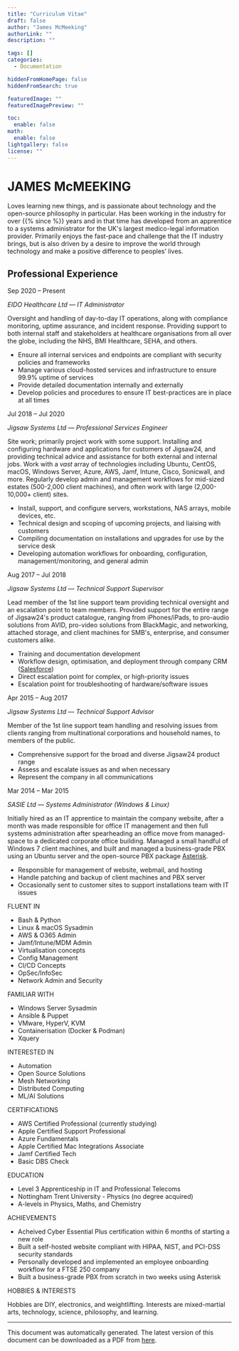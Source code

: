 ```yaml
---
title: "Curriculum Vitae"
draft: false
author: "James McMeeking"
authorLink: ""
description: ""

tags: []
categories:
  - Documentation

hiddenFromHomePage: false
hiddenFromSearch: true

featuredImage: ""
featuredImagePreview: ""

toc:
  enable: false
math:
  enable: false
lightgallery: false
license: ""
---
```


<style>
  header {
    display: none !important;
  }
  .search-dropdown {
    display: none !important;
  }
  .page {
    padding-top: 0px !important;
  }
  footer {
    display: none !important;
  }
</style>

# <span class="cv-head">JAMES McMEEKING</span>

<div class="cv-contact-block">
<a href="https://github.com/mcmeeking" title="GitHub" target="_blank" rel="noopener noreffer me"><i class="fab fa-github fa-fw"></i></a><a href="https://linkedin.com/in/jmcmeeking91" title="LinkedIn" target="_blank" rel="noopener noreffer me"><i class="fab fa-linkedin fa-fw"></i></a><a href="https://twitter.com/TheGreatMcMeek" title="Twitter" target="_blank" rel="noopener noreffer me"><i class="fab fa-twitter fa-fw"></i></a><a href="https://stackoverflow.com/users/10272933" title="Stack Overflow" target="_blank" rel="noopener noreffer me"><i class="fab fa-stack-overflow fa-fw"></i></a><a href="mailto:james@mcmk.in" title="Email" rel=" me"><i class="far fa-envelope fa-fw"></i></a><a href="https://www.mcmk.in/vcard.vcf" title="Phone" target="_blank" rel="noopener noreffer me"><i class="fas fa-phone fa-fw"></i></a>
</div>
<div class="cv-abstract">
Loves learning new things, and is passionate about technology and the open-source philosophy in particular. Has been working in the industry for over {{% since %}} years and in that time has developed from an apprentice to a systems administrator for the UK's largest medico-legal information provider. Primarily enjoys the fast-pace and challenge that the IT industry brings, but is also driven by a desire to improve the world through technology and make a positive difference to peoples’ lives.
</div>

<div class="col-1">

## <span class="cv-sub">Professional Experience</span>

<div class="job">
<span class="cv-date">Sep 2020 – Present</span>

*EIDO Healthcare Ltd — IT Administrator*

Oversight and handling of day-to-day IT operations, along with compliance monitoring, uptime assurance, and incident response. Providing support to both internal staff and stakeholders at healthcare organisations from all over the globe, including the NHS, BMI Healthcare, SEHA, and others.

- Ensure all internal services and endpoints are compliant with security policies and frameworks
- Manage various cloud-hosted services and infrastructure to ensure 99.9% uptime of services
- Provide detailed documentation internally and externally
- Develop policies and procedures to ensure IT best-practices are in place at all times

</div>
<div class="job">
<span class="cv-date">Jul 2018 – Jul 2020</span>

*Jigsaw Systems Ltd — Professional Services Engineer*

Site work; primarily project work with some support. Installing and configuring hardware and applications for customers of Jigsaw24, and providing technical advice and assistance for both external and internal jobs. Work with a *vast* array of technologies including Ubuntu, CentOS, macOS, Windows Server, Azure, AWS, Jamf, Intune, Cisco, Sonicwall, and more. Regularly develop admin and management workflows for mid-sized estates (500-2,000 client machines), and often work with large (2,000-10,000+ client) sites.

- Install, support, and configure servers, workstations, NAS arrays, mobile devices, etc.
- Technical design and scoping of upcoming projects, and liaising with customers
- Compiling documentation on installations and upgrades for use by the service desk
- Developing automation workflows for onboarding, configuration, management/monitoring, and general admin

</div>
<div class="job">
<span class="cv-date">Aug 2017 – Jul 2018</span>

*Jigsaw Systems Ltd — Technical Support Supervisor*

Lead member of the 1st line support team providing technical oversight and an escalation point to team members. Provided support for the entire range of Jigsaw24's product catalogue, ranging from iPhones/iPads, to pro-audio solutions from AVID, pro-video solutions from BlackMagic, and networking, attached storage, and client machines for SMB's, enterprise, and consumer customers alike.

- Training and documentation development
- Workflow design, optimisation, and deployment through company CRM ([Salesforce](http://www.salesforce.com/))
- Direct escalation point for complex, or high-priority issues
- Escalation point for troubleshooting of hardware/software issues

</div>
<div class="job">
<span class="cv-date">Apr 2015 – Aug 2017</span>

*Jigsaw Systems Ltd — Technical Support Advisor*

Member of the 1st line support team handling and resolving issues from clients ranging from multinational corporations and household names, to members of the public.

- Comprehensive support for the broad and diverse Jigsaw24 product range
- Assess and escalate issues as and when necessary
- Represent the company in all communications

</div>
<div class="job">
<span class="cv-date">Mar 2014 – Mar 2015</span>

*SASIE Ltd — Systems Administrator (Windows & Linux)*

Initially hired as an IT apprentice to maintain the company website, after a month was made responsible for office IT management and then full systems administration after spearheading an office move from managed-space to a dedicated corporate office building. Managed a small handful of Windows 7 client machines, and built and managed a business-grade PBX using an Ubuntu server and the open-source PBX package [Asterisk](https://www.asterisk.org/).

- Responsible for management of website, webmail, and hosting
- Handle patching and backup of client machines and PBX server
- Occasionally sent to customer sites to support installations team with IT issues

</div>
</div>
<div class="vl">
</div>
<div class="col-2">
<div class="col-2-block">
<span class="cv-sub">FLUENT IN</span>

- Bash & Python
- Linux & macOS Sysadmin
- AWS & O365 Admin
- Jamf/Intune/MDM Admin
- Virtualisation concepts
- Config Management
- CI/CD Concepts
- OpSec/InfoSec
- Network Admin and Security

</div>
<div class="col-2-block">
<span class="cv-sub">FAMILIAR WITH</span>

- Windows Server Sysadmin
- Ansible & Puppet
- VMware, HyperV, KVM
- Containerisation (Docker & Podman)
- Xquery

</div>
<div class="col-2-block">
<span class="cv-sub">INTERESTED IN</span>

- Automation
- Open Source Solutions
- Mesh Networking
- Distributed Computing
- ML/AI Solutions

</div>
<div class="col-2-block">
<span class="cv-sub">CERTIFICATIONS</span>

- AWS Certified Professional (currently studying)
- Apple Certified Support Professional
- Azure Fundamentals
- Apple Certified Mac Integrations Associate
- Jamf Certified Tech
- Basic DBS Check

</div>
<div class="col-2-block">
<span class="cv-sub">EDUCATION</span>

- Level 3 Apprenticeship in IT and Professional Telecoms
- Nottingham Trent University - Physics (no degree acquired) 
- A-levels in Physics, Maths, and Chemistry

</div>
<div class="col-2-block">
<span class="cv-sub">ACHIEVEMENTS</span>

- Acheived Cyber Essential Plus certification within 6 months of starting a new role
- Built a self-hosted website compliant with HIPAA, NIST, and PCI-DSS security standards
- Personally developed and implemented an employee onboarding workflow for a FTSE 250 company
- Built a business-grade PBX from scratch in two weeks using Asterisk

</div>
<div class="col-2-block">
<span class="cv-sub">HOBBIES & INTERESTS</span>

Hobbies are DIY, electronics, and weightlifting. Interests are mixed-martial arts, technology, science, philosophy, and learning.

</div>
</div>
<div class="cv-footer"><hr>This document was automatically generated. The latest version of this document can be downloaded as a PDF from <a href="https://www.mcmk.in/docs/cv/james.mcmeeking.pdf">here</a>.</div>